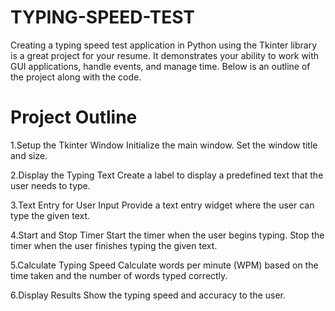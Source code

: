 # TYPING-SPEED-TEST
Creating a typing speed test application in Python using the Tkinter library is a great project for your resume. It demonstrates your ability to work with GUI applications, handle events, and manage time. Below is an outline of the project along with the code.

# Project Outline
1.Setup the Tkinter Window
  Initialize the main window.
  Set the window title and size.
  
2.Display the Typing Text
  Create a label to display a predefined text that the user needs to type.
  
3.Text Entry for User Input
  Provide a text entry widget where the user can type the given text.
  
4.Start and Stop Timer
  Start the timer when the user begins typing.
  Stop the timer when the user finishes typing the given text.
  
5.Calculate Typing Speed
  Calculate words per minute (WPM) based on the time taken and the number of words typed correctly.
  
6.Display Results
  Show the typing speed and accuracy to the user.
